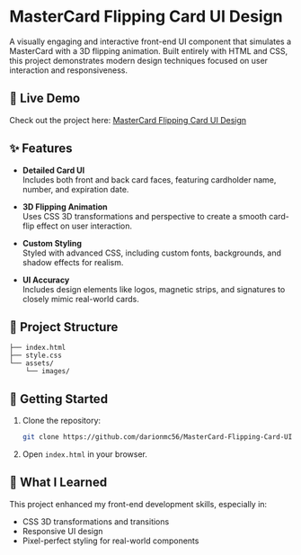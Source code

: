 
# MasterCard Flipping Card UI Design

A visually engaging and interactive front-end UI component that simulates a MasterCard with a 3D flipping animation. Built entirely with HTML and CSS, this project demonstrates modern design techniques focused on user interaction and responsiveness.

## 🔗 Live Demo

Check out the project here: [MasterCard Flipping Card UI Design](https://github.com/darionmc56/MasterCard-Flipping-Card-UI-Design)

## ✨ Features

- **Detailed Card UI**  
  Includes both front and back card faces, featuring cardholder name, number, and expiration date.

- **3D Flipping Animation**  
  Uses CSS 3D transformations and perspective to create a smooth card-flip effect on user interaction.

- **Custom Styling**  
  Styled with advanced CSS, including custom fonts, backgrounds, and shadow effects for realism.

- **UI Accuracy**  
  Includes design elements like logos, magnetic strips, and signatures to closely mimic real-world cards.

## 📁 Project Structure

```plaintext
├── index.html
├── style.css
└── assets/
    └── images/
```

## 🚀 Getting Started

1. Clone the repository:
   ```bash
   git clone https://github.com/darionmc56/MasterCard-Flipping-Card-UI-Design.git
   ```
2. Open `index.html` in your browser.

## 🧠 What I Learned

This project enhanced my front-end development skills, especially in:
- CSS 3D transformations and transitions
- Responsive UI design
- Pixel-perfect styling for real-world components